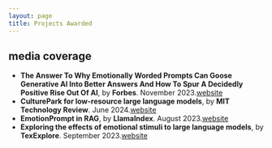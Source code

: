 ```yaml
---
layout: page
title: Projects Awarded
---
```


## media coverage
- **The Answer To Why Emotionally Worded Prompts Can Goose Generative AI Into Better Answers And How To Spur A Decidedly Positive Rise Out Of AI**, by **Forbes**. November 2023.[website](https://www.forbes.com/sites/lanceeliot/2023/11/11/the-answer-to-why-emotionally-worded-prompts-can-goose-generative-ai-into-better-answers-and-how-to-spur-a-decidedly-positive-rise-out-of-ai/?sh=38038fb137e5)
- **CulturePark for low-resource large language models**, by **MIT Technology Review**. June 2024.[website](https://www.mittrchina.com/news/detail/13596)
- **EmotionPrompt in RAG**, by **LlamaIndex**. August 2023.[website](https://docs.llamaindex.ai/en/v0.10.17/examples/prompts/emotion_prompt.html)
- **Exploring the effects of emotional stimuli to large language models**, by **TexExplore**. September 2023.[website](https://techxplore.com/news/2023-08-exploring-effects-emotional-stimuli-large.html)

 <div style="height: 20px;"></div> <!-- Adjust the height as needed -->